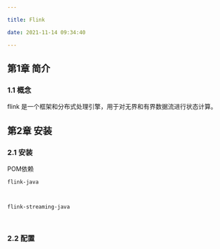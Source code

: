 ```yaml
---

title: Flink

date: 2021-11-14 09:34:40

---
```


## 第1章 简介

### 1.1 概念

flink 是一个框架和分布式处理引擎，用于对无界和有界数据流进行状态计算。





## 第2章 安装 



### 2.1 安装

POM依赖



```xml
flink-java



flink-streaming-java




```





### 2.2 配置
